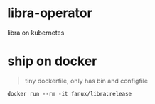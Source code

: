 # libra-operator
libra on kubernetes

# ship on docker
> tiny dockerfile, only has bin and configfile

```
docker run --rm -it fanux/libra:release
```
